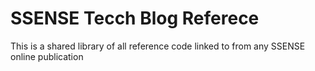 # SSENSE Tecch Blog Referece

This is a shared library of all reference code linked to from any SSENSE online publication
